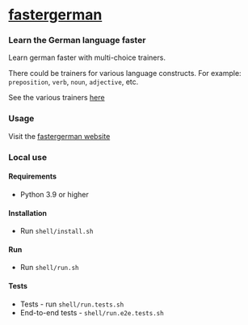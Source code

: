 # [fastergerman](http://fastergerman.us-east-2.elasticbeanstalk.com/)

### Learn the German language faster

Learn german faster with multi-choice trainers. 

There could be trainers for various language constructs. For example: 
`preposition`, `verb`, `noun`, `adjective`, etc.

See the various trainers [here](./docs/trainers/index.md)

### Usage

Visit the [fastergerman website](http://fastergerman.us-east-2.elasticbeanstalk.com/)

### Local use

#### Requirements

- Python 3.9 or higher

#### Installation

- Run `shell/install.sh`

#### Run

- Run `shell/run.sh`

#### Tests

- Tests - run `shell/run.tests.sh`
- End-to-end tests - `shell/run.e2e.tests.sh`


